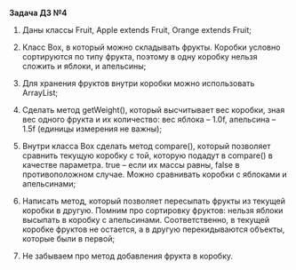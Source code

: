 **Задача ДЗ №4**

1. Даны классы Fruit, Apple extends Fruit, Orange extends Fruit;

2. Класс Box, в который можно складывать фрукты. Коробки условно сортируются по типу фрукта,
поэтому в одну коробку нельзя сложить и яблоки, и апельсины;

3. Для хранения фруктов внутри коробки можно использовать ArrayList;

4. Сделать метод getWeight(), который высчитывает вес коробки, зная вес одного фрукта и их количество:
вес яблока – 1.0f, апельсина – 1.5f (единицы измерения не важны);

5. Внутри класса Box сделать метод compare(), который позволяет сравнить текущую коробку с той, которую
подадут в compare() в качестве параметра. true – если их массы равны, false в противоположном случае.
Можно сравнивать коробки с яблоками и апельсинами;

6. Написать метод, который позволяет пересыпать фрукты из текущей коробки в другую.
Помним про сортировку фруктов: нельзя яблоки высыпать в коробку с апельсинами.
Соответственно, в текущей коробке фруктов не остается, а в другую перекидываются объекты, которые были в первой;

7. Не забываем про метод добавления фрукта в коробку.
